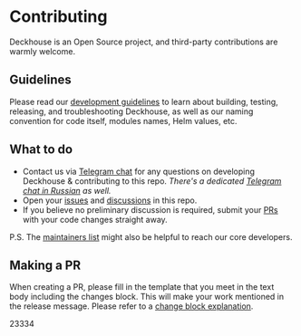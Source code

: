 # Contributing

Deckhouse is an Open Source project, and third-party contributions are warmly welcome.

## Guidelines

Please read our [development guidelines](https://github.com/deckhouse/deckhouse/blob/main/docs/documentation/pages/internal/DEVELOPMENT.md) to learn about building, testing, releasing, and troubleshooting Deckhouse, as well as our naming convention for code itself, modules names, Helm values, etc.

## What to do

- Contact us via [Telegram chat](https://t.me/deckhouse) for any questions on developing Deckhouse & contributing to this repo. _There's a dedicated [Telegram chat in Russian](https://t.me/deckhouse_ru) as well._
- Open your [issues](https://github.com/deckhouse/deckhouse/issues) and [discussions](https://github.com/deckhouse/deckhouse/discussions) in this repo.
- If you believe no preliminary discussion is required, submit your [PRs](https://github.com/deckhouse/deckhouse/pulls) with your code changes straight away.

P.S. The [maintainers list](https://github.com/deckhouse/deckhouse/blob/main/MAINTAINERS.md) might also be helpful to reach our core developers.

## Making a PR

When creating a PR, please fill in the template that you meet in the text body including the changes
block. This will make your work mentioned in the release message. Please refer to a [change block
explanation](https://github.com/deckhouse/deckhouse/wiki/How-to-add-to-changelog).


23334
